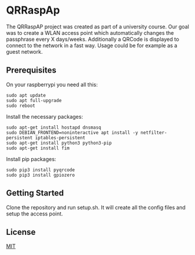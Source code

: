 # QRRaspAp

The QRRaspAP project was created as part of a university course. 
Our goal was to create a WLAN access point which automatically changes the passphrase every X days/weeks. Additionally a QRCode is displayed to connect to the network in a fast way. 
Usage could be for example as a guest network. 

## Prerequisites

On your raspberrypi you need all this:

```
sudo apt update 
sudo apt full-upgrade
sudo reboot
```

Install the necessary packages:

```
sudo apt-get install hostapd dnsmasq
sudo DEBIAN_FRONTEND=noninteractive apt install -y netfilter-persistent iptables-persistent
sudo apt-get install python3 python3-pip
sudo apt-get install fim
```

Install pip packages:

```
sudo pip3 install pyqrcode
sudo pip3 install gpiozero
```

## Getting Started

Clone the repository and run setup.sh.
It will create all the config files and setup the access point.

## License
[MIT](https://choosealicense.com/licenses/mit/)
